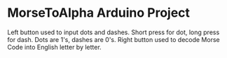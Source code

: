 # MorseToAlpha Arduino Project 
Left button used to input dots and dashes.
Short press for dot, long press for dash.
Dots are 1's, dashes are 0's.
Right button used to decode Morse Code into English letter by letter.
